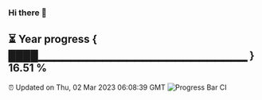 ### Hi there 👋
⏳ Year progress { ████▁▁▁▁▁▁▁▁▁▁▁▁▁▁▁▁▁▁▁▁▁▁▁▁▁▁ } 16.51 %
---
⏰ Updated on Thu, 02 Mar 2023 06:08:39 GMT
![Progress Bar CI](https://github.com/Moyi321/Moyi321/workflows/Progress%20Bar%20CI/badge.svg)
